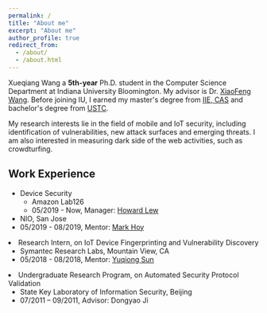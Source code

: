 ```yaml
---
permalink: /
title: "About me"
excerpt: "About me"
author_profile: true
redirect_from: 
  - /about/
  - /about.html
---
```


<p>Xueqiang Wang a <strong>5th-year</strong> Ph.D. student in the Computer Science Department at Indiana University Bloomington. My advisor is Dr. <a href="https://www.informatics.indiana.edu/xw7/" target="_blank" rel="noopener">XiaoFeng Wang</a>. Before joining IU, I earned my master's&nbsp;degree from <a href="http://www.iie.ac.cn" target="_blank" rel="noopener">IIE, CAS</a> and bachelor's degree from <a href="https://en.ustc.edu.cn" target="_blank" rel="noopener">USTC</a>.</p>
<p><span style="color:var(--color-text);">My research interests lie in the field of mobile and IoT security, including identification of vulnerabilities, new attack surfaces and emerging threats. I am also interested in measuring dark side of the web activities, such as crowdturfing.&nbsp;</span></p>

<h2>Work Experience</h2>
<ul>
<li>Device Security
<ul>
<li>Amazon Lab126</li>
<li>05/2019 - Now, Manager: <a href="" target="_blank" rel="noopener">Howard Lew</a></li>
</ul>
</li>
<li>NIO, San Jose</li>
<li>05/2019 - 08/2019, Mentor: <a href="https://www.linkedin.com/in/markthoy/" target="_blank" rel="noopener">Mark Hoy</a></li>
</ul>
</li>
<li>Research Intern, on&nbsp;IoT Device Fingerprinting and Vulnerability Discovery
<ul>
<li>Symantec Research Labs, Mountain View, CA</li>
<li>05/2018 - 08/2018, Mentor: <a href="https://yuqiongsun.org/index.html" target="_blank" rel="noopener">Yuqiong Sun</a></li>
</ul>
</li>
<li>Undergraduate Research Program, on Automated Security Protocol Validation
<ul>
<li>State Key Laboratory of Information Security, Beijing</li>
<li>07/2011 – 09/2011, Advisor: Dongyao Ji</li>
</ul>
</li>
</ul>
